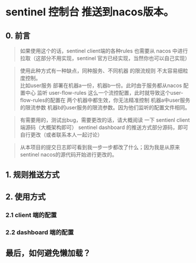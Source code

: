 # sentinel 控制台 推送到nacos版本。

## 0. 前言
> 如果使用这个的话，sentinel client端的各种rules 也需要从 nacos  中进行拉取（这部分不用实现，sentinel 官方已经实现，当然你也可以自己实现）

> 使用此种方式有一种缺点，同种服务、不同机器 的限流规则 不太容易细粒度控制。  
> 比如user服务 部署在机器a一份，机器b一份。此时由于服务都从nacos 配置中心 监听 user-flow-rules 这么一个流控配置，此时就导致这个user-flow-rules的配置在 两个机器中都生效，你无法精准控制 机器a中user服务的限流参数 机器b的user服务的限流参数。因为他们监听的配置文件相同。


> 有需要用的，测试出bug，需要更改的话，请大概阅读 一下 sentienl client端源码（大概架构即可） sentinel dashboard 的推送方式部分源码，即可自行更改（或者联系本人一起讨论）

> 从本项目的提交日志即可看到我一步一步都改了什么；因为我是从原来sentinel nacos的源代码开始进行更改的。



## 1. 规则推送方式


## 2. 使用方式

### 2.1 client 端的配置

### 2.2 dashboard 端的配置


## 最后，如何避免懒加载？